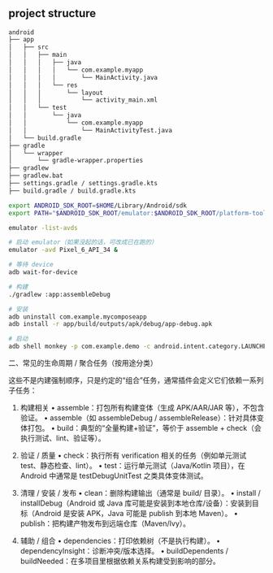 #

## project structure

``` bash
android
├── app
│   ├── src
│   │   ├── main
│   │   │   ├── java
│   │   │   │   └── com.example.myapp
│   │   │   │       └── MainActivity.java
│   │   │   └── res
│   │   │       └── layout
│   │   │           └── activity_main.xml
│   │   └── test
│   │       └── java
│   │           └── com.example.myapp
│   │               └── MainActivityTest.java
│   └── build.gradle
├── gradle
│   └── wrapper
│       └── gradle-wrapper.properties
├── gradlew
├── gradlew.bat
├── settings.gradle / settings.gradle.kts
├── build.gradle / build.gradle.kts
```


``` bash
export ANDROID_SDK_ROOT=$HOME/Library/Android/sdk
export PATH="$ANDROID_SDK_ROOT/emulator:$ANDROID_SDK_ROOT/platform-tools:$ANDROID_SDK_ROOT/cmdline-tools/latest/bin:$PATH"

emulator -list-avds

# 启动 emulator（如果没起的话，可改成已在跑的）
emulator -avd Pixel_6_API_34 &

# 等待 device
adb wait-for-device

# 构建
./gradlew :app:assembleDebug

# 安装
adb uninstall com.example.mycomposeapp
adb install -r app/build/outputs/apk/debug/app-debug.apk

# 启动
adb shell monkey -p com.example.demo -c android.intent.category.LAUNCHER 1
```


二、常见的生命周期 / 聚合任务（按用途分类）

这些不是内建强制顺序，只是约定的“组合”任务，通常插件会定义它们依赖一系列子任务：

1. 构建相关
	•	assemble：打包所有构建变体（生成 APK/AAR/JAR 等），不包含验证。
	•	assemble<Variant>（如 assembleDebug / assembleRelease）：针对具体变体打包。
	•	build：典型的“全量构建+验证”，等价于 assemble + check（会执行测试、lint、验证等）。

2. 验证 / 质量
	•	check：执行所有 verification 相关的任务（例如单元测试 test、静态检查、lint）。
	•	test：运行单元测试（Java/Kotlin 项目），在 Android 中通常是 testDebugUnitTest 之类具体变体测试。

3. 清理 / 安装 / 发布
	•	clean：删除构建输出（通常是 build/ 目录）。
	•	install / installDebug（Android 或 Java 库可能是安装到本地仓库/设备）：安装到目标（Android 是安装 APK，Java 可能是 publish 到本地 Maven）。
	•	publish：把构建产物发布到远端仓库（Maven/Ivy）。

4. 辅助 / 组合
	•	dependencies：打印依赖树（不是执行构建）。
	•	dependencyInsight：诊断冲突/版本选择。
	•	buildDependents / buildNeeded：在多项目里根据依赖关系构建受到影响的部分。